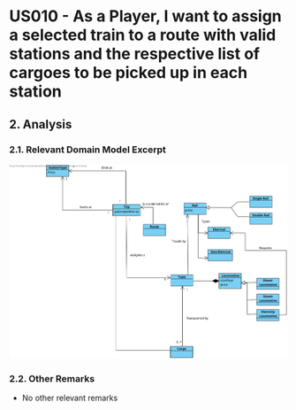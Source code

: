 # US010 - As a Player, I want to assign a selected train to a route with valid stations and the respective list of cargoes to be picked up in each station

## 2. Analysis

### 2.1. Relevant Domain Model Excerpt 

![US010-DM](svg/US010-DM.svg)

### 2.2. Other Remarks

- No other relevant remarks